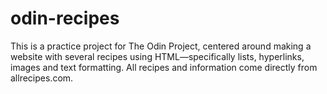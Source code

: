 # odin-recipes
This is a practice project for The Odin Project, centered around making a website with several recipes using HTML—specifically lists, hyperlinks, images and text formatting.
All recipes and information come directly from allrecipes.com.